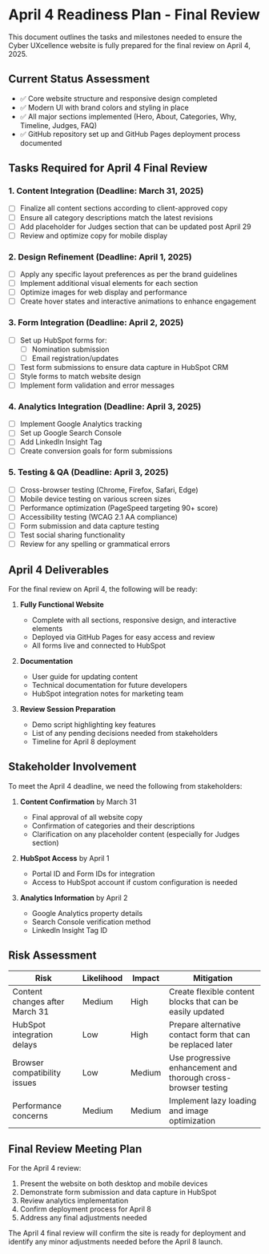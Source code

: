 # April 4 Readiness Plan - Final Review

This document outlines the tasks and milestones needed to ensure the Cyber UXcellence website is fully prepared for the final review on April 4, 2025.

## Current Status Assessment

- ✅ Core website structure and responsive design completed
- ✅ Modern UI with brand colors and styling in place
- ✅ All major sections implemented (Hero, About, Categories, Why, Timeline, Judges, FAQ)
- ✅ GitHub repository set up and GitHub Pages deployment process documented

## Tasks Required for April 4 Final Review

### 1. Content Integration (Deadline: March 31, 2025)

- [ ] Finalize all content sections according to client-approved copy
- [ ] Ensure all category descriptions match the latest revisions
- [ ] Add placeholder for Judges section that can be updated post April 29
- [ ] Review and optimize copy for mobile display

### 2. Design Refinement (Deadline: April 1, 2025)

- [ ] Apply any specific layout preferences as per the brand guidelines
- [ ] Implement additional visual elements for each section
- [ ] Optimize images for web display and performance
- [ ] Create hover states and interactive animations to enhance engagement

### 3. Form Integration (Deadline: April 2, 2025)

- [ ] Set up HubSpot forms for:
  - [ ] Nomination submission
  - [ ] Email registration/updates
- [ ] Test form submissions to ensure data capture in HubSpot CRM
- [ ] Style forms to match website design
- [ ] Implement form validation and error messages

### 4. Analytics Integration (Deadline: April 3, 2025)

- [ ] Implement Google Analytics tracking
- [ ] Set up Google Search Console
- [ ] Add LinkedIn Insight Tag
- [ ] Create conversion goals for form submissions

### 5. Testing & QA (Deadline: April 3, 2025)

- [ ] Cross-browser testing (Chrome, Firefox, Safari, Edge)
- [ ] Mobile device testing on various screen sizes
- [ ] Performance optimization (PageSpeed targeting 90+ score)
- [ ] Accessibility testing (WCAG 2.1 AA compliance)
- [ ] Form submission and data capture testing
- [ ] Test social sharing functionality
- [ ] Review for any spelling or grammatical errors

## April 4 Deliverables

For the final review on April 4, the following will be ready:

1. **Fully Functional Website**
   - Complete with all sections, responsive design, and interactive elements
   - Deployed via GitHub Pages for easy access and review
   - All forms live and connected to HubSpot

2. **Documentation**
   - User guide for updating content
   - Technical documentation for future developers
   - HubSpot integration notes for marketing team

3. **Review Session Preparation**
   - Demo script highlighting key features
   - List of any pending decisions needed from stakeholders
   - Timeline for April 8 deployment

## Stakeholder Involvement

To meet the April 4 deadline, we need the following from stakeholders:

1. **Content Confirmation** by March 31
   - Final approval of all website copy
   - Confirmation of categories and their descriptions
   - Clarification on any placeholder content (especially for Judges section)

2. **HubSpot Access** by April 1
   - Portal ID and Form IDs for integration
   - Access to HubSpot account if custom configuration is needed

3. **Analytics Information** by April 2
   - Google Analytics property details
   - Search Console verification method
   - LinkedIn Insight Tag ID

## Risk Assessment

| Risk | Likelihood | Impact | Mitigation |
|------|------------|--------|------------|
| Content changes after March 31 | Medium | High | Create flexible content blocks that can be easily updated |
| HubSpot integration delays | Low | High | Prepare alternative contact form that can be replaced later |
| Browser compatibility issues | Low | Medium | Use progressive enhancement and thorough cross-browser testing |
| Performance concerns | Medium | Medium | Implement lazy loading and image optimization |

## Final Review Meeting Plan

For the April 4 review:

1. Present the website on both desktop and mobile devices
2. Demonstrate form submission and data capture in HubSpot
3. Review analytics implementation
4. Confirm deployment process for April 8
5. Address any final adjustments needed

The April 4 final review will confirm the site is ready for deployment and identify any minor adjustments needed before the April 8 launch.